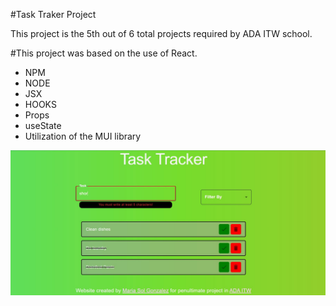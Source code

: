 #Task Traker Project

This project is the 5th out of 6 total projects required by ADA ITW school.

#This project was based on the use of React.

* NPM
* NODE
* JSX
* HOOKS
* Props
* useState
* Utilization of the MUI library


![Pre view of project](src/assets/Capture.JPG)

